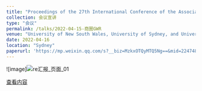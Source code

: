 ```yaml
---
title: "Proceedings of the 27th International Conference of the Association for Computer-Aided Architectural Design Research in Asia (CAADRIA) 2022"
collection: 会议宣讲
type: "会议"
permalink: /talks/2022-04-15-商圈GWR
venue: "University of New South Wales, University of Sydney, and University of Technology Sydney"
date: 2022-04-16
location: "Sydney"
paperurl: 'https://mp.weixin.qq.com/s?__biz=MzkxOTQyMTQ5Ng==&mid=2247483977&idx=2&sn=66859e113f7125303dc4a8124c05bd26&chksm=c1a3151ef6d49c080aa77fab1254edf81929eccf4f81075bb6026c1c26649d1c636ecbba2a4a#rd'
---
```

![image]![re汇报_页面_01](https://user-images.githubusercontent.com/33396220/232313201-07b7aad9-555b-47a6-82f7-3def0e8a8f49.jpg)

[查看内容](https://mp.weixin.qq.com/s?__biz=MzkxOTQyMTQ5Ng==&mid=2247483977&idx=2&sn=66859e113f7125303dc4a8124c05bd26&chksm=c1a3151ef6d49c080aa77fab1254edf81929eccf4f81075bb6026c1c26649d1c636ecbba2a4a#rd)
